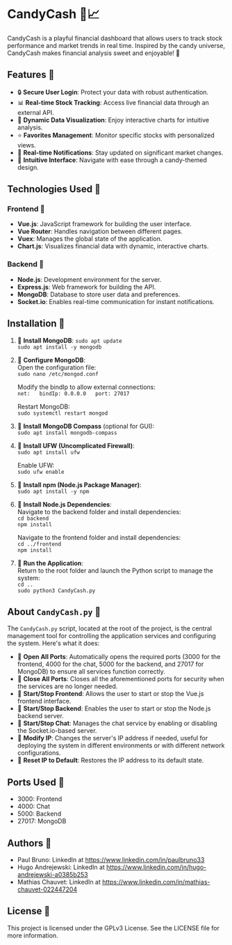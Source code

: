 # CandyCash 🍬📈

CandyCash is a playful financial dashboard that allows users to track stock performance and market trends in real time. Inspired by the candy universe, CandyCash makes financial analysis sweet and enjoyable! 🍭

## Features 🍡

- 🔒 **Secure User Login**: Protect your data with robust authentication.
- 📊 **Real-time Stock Tracking**: Access live financial data through an external API.
- 🍬 **Dynamic Data Visualization**: Enjoy interactive charts for intuitive analysis.
- ⭐ **Favorites Management**: Monitor specific stocks with personalized views.
- 🚨 **Real-time Notifications**: Stay updated on significant market changes.
- 🍭 **Intuitive Interface**: Navigate with ease through a candy-themed design.

## Technologies Used 🍫

### Frontend 🍩
- **Vue.js**: JavaScript framework for building the user interface.
- **Vue Router**: Handles navigation between different pages.
- **Vuex**: Manages the global state of the application.
- **Chart.js**: Visualizes financial data with dynamic, interactive charts.

### Backend 🍪
- **Node.js**: Development environment for the server.
- **Express.js**: Web framework for building the API.
- **MongoDB**: Database to store user data and preferences.
- **Socket.io**: Enables real-time communication for instant notifications.

## Installation 🍬

1. 🍭 **Install MongoDB**:
   `sudo apt update`  
   `sudo apt install -y mongodb`

2. 🍭 **Configure MongoDB**:  
   Open the configuration file:  
   `sudo nano /etc/mongod.conf`  

   Modify the bindIp to allow external connections:  
   `net:  
     bindIp: 0.0.0.0  
     port: 27017`

   Restart MongoDB:  
   `sudo systemctl restart mongod`

3. 🍭 **Install MongoDB Compass** (optional for GUI):  
   `sudo apt install mongodb-compass`

4. 🍭 **Install UFW (Uncomplicated Firewall)**:  
   `sudo apt install ufw`  

   Enable UFW:  
   `sudo ufw enable`

5. 🍭 **Install npm (Node.js Package Manager)**:  
   `sudo apt install -y npm`

6. 🍭 **Install Node.js Dependencies**:  
   Navigate to the backend folder and install dependencies:  
   `cd backend`  
   `npm install`  

   Navigate to the frontend folder and install dependencies:  
   `cd ../frontend`  
   `npm install`

7. 🍭 **Run the Application**:  
   Return to the root folder and launch the Python script to manage the system:  
   `cd ..`  
   `sudo python3 CandyCash.py`

## About `CandyCash.py` 🍬

The `CandyCash.py` script, located at the root of the project, is the central management tool for controlling the application services and configuring the system. Here's what it does:

- 🍡 **Open All Ports**: Automatically opens the required ports (3000 for the frontend, 4000 for the chat, 5000 for the backend, and 27017 for MongoDB) to ensure all services function correctly.
- 🍡 **Close All Ports**: Closes all the aforementioned ports for security when the services are no longer needed.
- 🍡 **Start/Stop Frontend**: Allows the user to start or stop the Vue.js frontend interface.
- 🍡 **Start/Stop Backend**: Enables the user to start or stop the Node.js backend server.
- 🍡 **Start/Stop Chat**: Manages the chat service by enabling or disabling the Socket.io-based server.
- 🍡 **Modify IP**: Changes the server's IP address if needed, useful for deploying the system in different environments or with different network configurations.
- 🍡 **Reset IP to Default**: Restores the IP address to its default state.

## Ports Used 🍬

- 3000: Frontend
- 4000: Chat
- 5000: Backend
- 27017: MongoDB

## Authors 🍭

- Paul Bruno: LinkedIn at https://www.linkedin.com/in/paulbruno33
- Hugo Andrejewski: LinkedIn at https://www.linkedin.com/in/hugo-andrejewski-a0385b253
- Mathias Chauvet: LinkedIn at https://www.linkedin.com/in/mathias-chauvet-022447204

## License 🍬

This project is licensed under the GPLv3 License. See the LICENSE file for more information.

